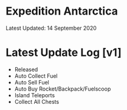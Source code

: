 # Expedition Antarctica

Latest Updated: 14 September 2020

# Latest Update Log [v1]
- Released
- Auto Collect Fuel
- Auto Sell Fuel
- Auto Buy Rocket/Backpack/Fuelscoop
- Island Teleports
- Collect All Chests